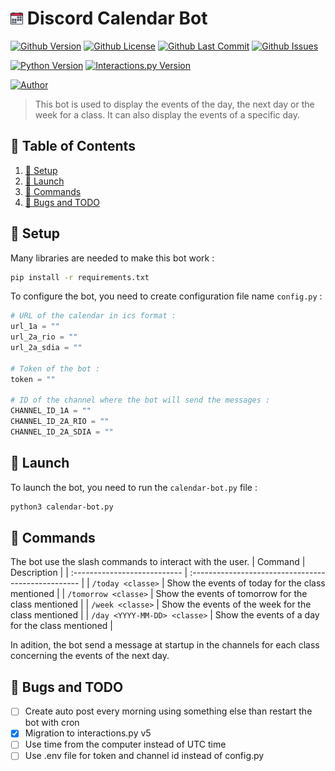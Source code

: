 # <img src="assets/icon.png" alt="icon" width="4%"/> Discord Calendar Bot
[![Github Version](https://img.shields.io/github/v/release/loskeeper/discord-calendar-bot)](https://github.com/LosKeeper/discord-calendar-bot)
[![Github License](https://img.shields.io/github/license/loskeeper/discord-calendar-bot)](https://github.com/LosKeeper/discord-calendar-bot/blob/main/LICENSE)
[![Github Last Commit](https://img.shields.io/github/last-commit/loskeeper/discord-calendar-bot)](https://github.com/LosKeeper/discord-calendar-bot/commits)
[![Github Issues](https://img.shields.io/github/issues/loskeeper/discord-calendar-bot)](https://github.com/LosKeeper/discord-calendar-bot/issues)

[![Python Version](https://img.shields.io/pypi/pyversions/discord-py-interactions)](https://www.python.org/downloads/)
[![Interactions.py Version](https://img.shields.io/badge/interactions.py-v5-green)](https://github.com/interactions-py/interactions.py)

[![Author](https://img.shields.io/badge/author-@LosKeeper-blue)](https://github.com/LosKeeper)
> This bot is used to display the events of the day, the next day or the week for a class. It can also display the events of a specific day.

## 🧾 Table of Contents
1. [🔧 Setup](#-setup)
2. [🚀 Launch](#-launch)
3. [📝 Commands](#-commands)
4. [🐞 Bugs and TODO](#-bugs-and-todo)



## 🔧 Setup
Many libraries are needed to make this bot work :
```bash
pip install -r requirements.txt
```
To configure the bot, you need to create configuration file name `config.py` : 
```python
# URL of the calendar in ics format :
url_1a = ""
url_2a_rio = ""
url_2a_sdia = ""

# Token of the bot :
token = ""

# ID of the channel where the bot will send the messages :
CHANNEL_ID_1A = ""
CHANNEL_ID_2A_RIO = ""
CHANNEL_ID_2A_SDIA = ""
```

## 🚀 Launch
To launch the bot, you need to run the `calendar-bot.py` file :
```bash
python3 calendar-bot.py
```

## 📝 Commands
The bot use the slash commands to interact with the user.
| Command                      | Description                                         |
| :--------------------------- | :-------------------------------------------------- |
| `/today <classe>`            | Show the events of today for the class mentioned    |
| `/tomorrow <classe>`         | Show the events of tomorrow for the class mentioned |
| `/week <classe>`             | Show the events of the week for the class mentioned |
| `/day <YYYY-MM-DD> <classe>` | Show the events of a day for the class mentioned    |

In adition, the bot send a message at startup in the channels for each class concerning the events of the next day.

## 🐞 Bugs and TODO
- [ ] Create auto post every morning using something else than restart the bot with cron
- [x] Migration to interactions.py v5
- [ ] Use time from the computer instead of UTC time
- [ ] Use .env file for token and channel id instead of config.py
